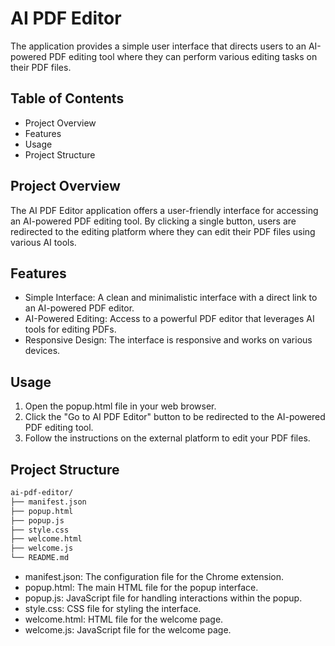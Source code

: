 # AI PDF Editor
The application provides a simple user interface that directs users to an AI-powered PDF editing tool where they can perform various editing tasks on their PDF files.

## Table of Contents
* Project Overview
* Features
* Usage
* Project Structure

## Project Overview
The AI PDF Editor application offers a user-friendly interface for accessing an AI-powered PDF editing tool. By clicking a single button, users are redirected to the editing platform where they can edit their PDF files using various AI tools.

## Features
* Simple Interface: A clean and minimalistic interface with a direct link to an AI-powered PDF editor.
* AI-Powered Editing: Access to a powerful PDF editor that leverages AI tools for editing PDFs.
* Responsive Design: The interface is responsive and works on various devices.

## Usage
1. Open the popup.html file in your web browser.
2. Click the "Go to AI PDF Editor" button to be redirected to the AI-powered PDF editing tool.
3. Follow the instructions on the external platform to edit your PDF files.

## Project Structure

```bash
ai-pdf-editor/
├── manifest.json
├── popup.html
├── popup.js
├── style.css
├── welcome.html
├── welcome.js
└── README.md
```

* manifest.json: The configuration file for the Chrome extension.
* popup.html: The main HTML file for the popup interface.
* popup.js: JavaScript file for handling interactions within the popup.
* style.css: CSS file for styling the interface.
* welcome.html: HTML file for the welcome page.
* welcome.js: JavaScript file for the welcome page.